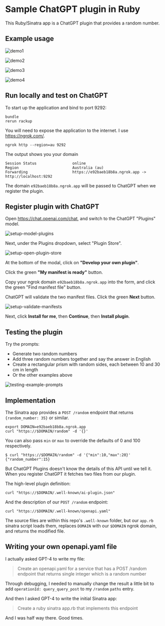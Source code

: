 # Sample ChatGPT plugin in Ruby

This Ruby/Sinatra app is a ChatGPT plugin that provides a random number.

## Example usage

![demo1](docs/demo1.png)

![demo2](docs/demo2.png)

![demo3](docs/demo3.png)

![demo4](docs/demo4.png)

## Run locally and test on ChatGPT

To start up the application and bind to port 9292:

```plain
bundle
rerun rackup
```

You will need to expose the application to the internet. I use <https://ngrok.com/>.

```plain
ngrok http --region=au 9292
```

The output shows you your domain

```plain
Session Status                online
Region                        Australia (au)
Forwarding                    https://e92baeb18b8a.ngrok.app -> http://localhost:9292
```

The domain `e92baeb18b8a.ngrok.app` will be passed to ChatGPT when we register the plugin.

## Register plugin with ChatGPT

Open <https://chat.openai.com/chat>, and switch to the ChatGPT "Plugins" model.

![setup-model-plugins](docs/setup-model-plugins.png)

Next, under the Plugins dropdown, select "Plugin Store".

![setup-open-plugin-store](docs/setup-open-plugin-store.png)

At the bottom of the modal, click on **"Develop your own plugin"**.

Click the green **"My manifest is ready"** button.

Copy your ngrok domain `e92baeb18b8a.ngrok.app` into the form, and click the green "Find manifest file" button.

ChatGPT will validate the two manifest files. Click the green **Next** button.

![setup-validate-manifests](docs/setup-validate-manifests.png)

Next, click **Install for me**, then **Continue**, then **Install plugin**.

## Testing the plugin

Try the prompts:

* Generate two random numbers
* Add three random numbers together and say the answer in English
* Create a rectangular prism with random sides, each between 10 and 30 cm in length
* Or the other examples above

![testing-example-prompts](docs/testing-example-prompts.png)

## Implementation

The Sinatra app provides a `POST /random` endpoint that returns `{random_number: 35}` or similar.

```plain
export DOMAIN=e92baeb18b8a.ngrok.app
curl "https://$DOMAIN/random" -d '{}'
```

You can also pass `min` or `max` to override the defaults of 0 and 100 respectively.

```plain
$ curl "https://$DOMAIN/random" -d '{"min":10,"max":20}'
{"random_number":15}
```

But ChatGPT Plugins doesn't know the details of this API until we tell it. When you register ChatGPT it fetches two files from our plugin.

The high-level plugin definition:

```plain
curl "https://$DOMAIN/.well-known/ai-plugin.json"
```

And the description of our `POST /random` endpoint:

```plain
curl "https://$DOMAIN/.well-known/openapi.yaml"
```

The source files are within this repo's `.well-known` folder, but our `app.rb` sinatra script loads them, replaces `DOMAIN` with our `$DOMAIN` ngrok domain, and returns the modified file.

## Writing your own openapi.yaml file

I actually asked GPT-4 to write my file:

> Create an openapi.yaml for a service that has a POST /random endpoint that returns single integer which is a random number

Through debugging, I needed to manually change the result a little bit to add `operationId: query_query_post` to my `/random` `paths` entry.

And then I asked GPT-4 to write the initial Sinatra app:

> Create a ruby sinatra app.rb that implements this endpoint

And I was half way there. Good times.
